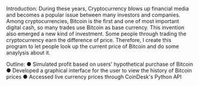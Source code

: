 Introduction:
  During these years, Cryptocurrency blows up financial media and becomes a popular issue between many investors and companies. Among cryptocurrencies, Bitcoin is the first and one of most important digital cash, so many trades use Bitcoin as base currency. This invention also emerged a new kind of investment. Some people through trading the cryptocurrency earn the difference of price. Therefore, I create this program to let people look up the current price of Bitcoin and do some anaylysis
about it. 

Outline:
  ● Simulated profit based on users' hypothetical purchase of Bitcoin
  ● Developed a graphical interface for the user to view the history of Bitcoin prices
  ● Accessed live currency prices through CoinDesk's Python API
